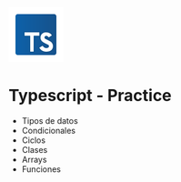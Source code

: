 ![](img/typescript.png)
# Typescript - Practice

* Tipos de datos
* Condicionales
* Ciclos
* Clases
* Arrays
* Funciones

